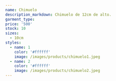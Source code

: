 ```yaml
---
name: Chimuelo
description_markdown: Chimuelo de 12cm de alto.
garment_type:
price: '500'
stock: 10
sizes:
  - 10cm
styles:
  - name: 1
    color: '#ffffff'
    image: /images/products/chimuelo1.jpeg
  - name: 2
    color: '#ffffff'
    image: /images/products/chimuelo2.jpeg
---
```

